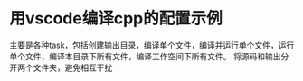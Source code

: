 # 用vscode编译cpp的配置示例

主要是各种task，包括创建输出目录，编译单个文件，编译并运行单个文件，运行单个文件，编译本目录下所有文件，编译工作空间下所有文件。
将源码和输出分开两个文件夹，避免相互干扰
